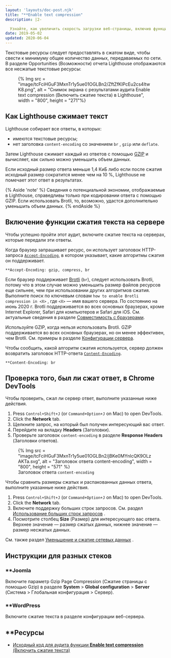 ```yaml
---
layout: 'layouts/doc-post.njk'
title: "**Enable text compression"
description: |2-

  Узнайте, как увеличить скорость загрузки веб-страницы, включив функцию сжатия текста.
date: 2019-05-02
updated: 2020-06-04
---
```


Текстовые ресурсы следует предоставлять в сжатом виде, чтобы свести к минимуму общее количество данных, передаваемых по сети. В разделе Opportunities (Возможности) отчета Lighthouse отображаются все несжатые текстовые ресурсы:

<figure>{% Img src = "image/tcFciHGuF3MxnTr1y5ue01OGLBn2/ZftZfKlPcEu2cs4ltwK8.png", alt = "Снимок экрана с результатами аудита Enable text compression (Включить сжатие текста) в Lighthouse", width = "800", height = "271"%}</figure>

## Как Lighthouse сжимает текст

Lighthouse собирает все ответы, в которых:

- имеются текстовые ресурсы;
- нет заголовка `content-encoding` со значением `br` , `gzip` или `deflate`.

Затем Lighthouse сжимает каждый из ответов с помощью [GZIP](https://www.gnu.org/software/gzip/) и вычисляет, как сильно можно уменьшить объем данных.

Если исходный размер ответа меньше 1,4 КиБ либо если после сжатия исходный размер сократится менее чем на 10 %, Lighthouse не помечает этот ответ в результатах.

{% Aside 'note' %} Сведения о потенциальной экономии, отображаемые в Lighthouse, справедливы только при кодировании ответа с помощью GZIP. Если использовать Brotli, то, возможно, удастся дополнительно уменьшить объем данных. {% endAside %}

## Включение функции сжатия текста на сервере

Чтобы успешно пройти этот аудит, включите сжатие текста на серверах, которые передали эти ответы.

Когда браузер запрашивает ресурс, он использует заголовок HTTP-запроса [`Accept-Encoding`](https://developer.mozilla.org/docs/Web/HTTP/Headers/Accept-Encoding), в котором указывает, какие алгоритмы сжатия он поддерживает.

```text
**Accept-Encoding: gzip, compress, br
```

Если браузер поддерживает [Brotli](https://opensource.googleblog.com/2015/09/introducing-brotli-new-compression.html) (`br`), следует использовать Brotli, потому что в этом случае можно уменьшить размер файлов ресурсов еще сильнее, чем при использовании других алгоритмов сжатия. Выполните поиск по ключевым словам `how to enable Brotli compression in <X>` , где `<X>` — имя вашего сервера. По состоянию на июнь 2020 г. Brotli поддерживается во всех основных браузерах, кроме Internet Explorer, Safari для компьютеров и Safari для iOS. См. актуальные сведения в разделе [Совместимость с браузерами](https://developer.mozilla.org/docs/Web/HTTP/Headers/Content-Encoding#Browser_compatibility).

Используйте GZIP, когда нельзя использовать Brotli. GZIP поддерживается во всех основных браузерах, но он менее эффективен, чем Brotli. См. примеры в разделе [Конфигурации сервера](https://github.com/h5bp/server-configs).

Чтобы сообщить, какой алгоритм сжатия используется, сервер должен возвратить заголовок HTTP-ответа [`Content-Encoding`](https://developer.mozilla.org/docs/Web/HTTP/Headers/Content-Encoding).

```text
**Content-Encoding: br
```

## Проверка того, был ли сжат ответ, в Chrome DevTools

Чтобы проверить, сжал ли сервер ответ, выполните указанные ниже действия.

[comment]: <> (The following list was a shortcode from web.dev, but it was not translated from English for any language.)
1. Press <code><kbd>Control</kbd>+<kbd>Shift</kbd>+<kbd>J</kbd></code> (or <code><kbd>Command</kbd>+<kbd>Option</kbd>+<kbd>J</kbd></code> on Mac) to open DevTools.
2. Click the **Network** tab.
3. Щелкните запрос, на который был получен интересующий вас ответ.
4. Перейдите на вкладку **Headers** (Заголовки).
5. Проверьте заголовок `content-encoding` в разделе  **Response Headers** (Заголовки ответов).

<figure>{% Img src = "image/tcFciHGuF3MxnTr1y5ue01OGLBn2/jBKe0MYnlcQK9OLzAKTa.svg", alt = "Заголовок ответа content-encoding", width = "800", height = "571" %}<figcaption> Заголовок ответа <code>content-encoding</code></figcaption></figure>

Чтобы сравнить размеры сжатых и распакованных данных ответа, выполните указанные ниже действия.

[comment]: <> (The following list was a shortcode from web.dev, but it was not translated from English for any language.)
1. Press <code><kbd>Control</kbd>+<kbd>Shift</kbd>+<kbd>J</kbd></code> (or <code><kbd>Command</kbd>+<kbd>Option</kbd>+<kbd>J</kbd></code> on Mac) to open DevTools.
2. Click the **Network** tab.
3. Включите поддержку больших строк запросов. См. раздел [Использование больших строк запросов](https://developers.google.com/web/tools/chrome-devtools/network/reference#request-rows) .
4. Посмотрите столбец **Size** (Размер) для интересующего вас ответа. Верхнее значение — размер сжатых данных, нижнее значение — размер несжатых данных.

См. также раздел [Уменьшение и сжатие сетевых данных](https://web.dev/reduce-network-payloads-using-text-compression/) .

## Инструкции для разных стеков

### **Joomla

Включите параметр Gzip Page Compression (Сжатие страницы с помощью Gzip) в разделе **System** &gt; **Global configuration** &gt; **Server** (Система &gt; Глобальная конфигурация &gt; Сервер).

### **WordPress

Включите сжатие текста в разделе конфигурации веб-сервера.

## **Ресурсы

- [Исходный код для аудита функции **Enable text compression** (Включить сжатие текста)](https://github.com/GoogleChrome/lighthouse/blob/master/lighthouse-core/audits/byte-efficiency/uses-text-compression.js)
